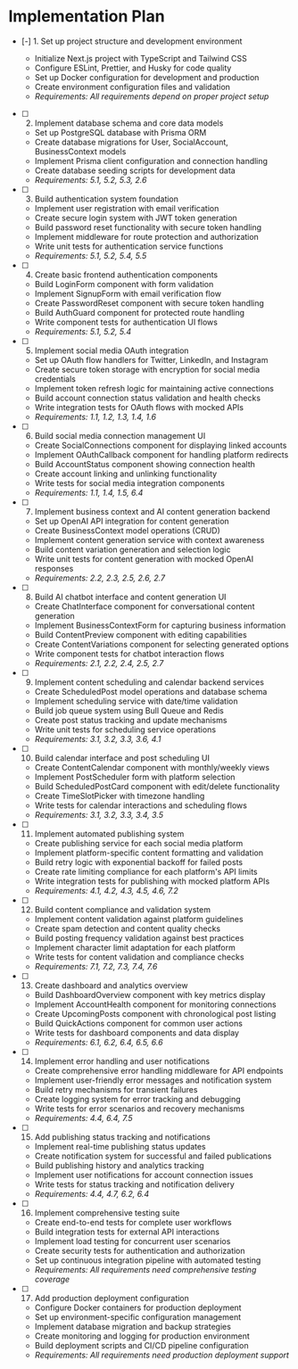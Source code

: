 # Implementation Plan

- [-] 1. Set up project structure and development environment

  - Initialize Next.js project with TypeScript and Tailwind CSS
  - Configure ESLint, Prettier, and Husky for code quality
  - Set up Docker configuration for development and production
  - Create environment configuration files and validation
  - _Requirements: All requirements depend on proper project setup_

- [ ] 2. Implement database schema and core data models
  - Set up PostgreSQL database with Prisma ORM
  - Create database migrations for User, SocialAccount, BusinessContext models
  - Implement Prisma client configuration and connection handling
  - Create database seeding scripts for development data
  - _Requirements: 5.1, 5.2, 5.3, 2.6_

- [ ] 3. Build authentication system foundation
  - Implement user registration with email verification
  - Create secure login system with JWT token generation
  - Build password reset functionality with secure token handling
  - Implement middleware for route protection and authorization
  - Write unit tests for authentication service functions
  - _Requirements: 5.1, 5.2, 5.4, 5.5_

- [ ] 4. Create basic frontend authentication components
  - Build LoginForm component with form validation
  - Implement SignupForm with email verification flow
  - Create PasswordReset component with secure token handling
  - Build AuthGuard component for protected route handling
  - Write component tests for authentication UI flows
  - _Requirements: 5.1, 5.2, 5.4_

- [ ] 5. Implement social media OAuth integration
  - Set up OAuth flow handlers for Twitter, LinkedIn, and Instagram
  - Create secure token storage with encryption for social media credentials
  - Implement token refresh logic for maintaining active connections
  - Build account connection status validation and health checks
  - Write integration tests for OAuth flows with mocked APIs
  - _Requirements: 1.1, 1.2, 1.3, 1.4, 1.6_

- [ ] 6. Build social media connection management UI
  - Create SocialConnections component for displaying linked accounts
  - Implement OAuthCallback component for handling platform redirects
  - Build AccountStatus component showing connection health
  - Create account linking and unlinking functionality
  - Write tests for social media integration components
  - _Requirements: 1.1, 1.4, 1.5, 6.4_

- [ ] 7. Implement business context and AI content generation backend
  - Set up OpenAI API integration for content generation
  - Create BusinessContext model operations (CRUD)
  - Implement content generation service with context awareness
  - Build content variation generation and selection logic
  - Write unit tests for content generation with mocked OpenAI responses
  - _Requirements: 2.2, 2.3, 2.5, 2.6, 2.7_

- [ ] 8. Build AI chatbot interface and content generation UI
  - Create ChatInterface component for conversational content generation
  - Implement BusinessContextForm for capturing business information
  - Build ContentPreview component with editing capabilities
  - Create ContentVariations component for selecting generated options
  - Write component tests for chatbot interaction flows
  - _Requirements: 2.1, 2.2, 2.4, 2.5, 2.7_

- [ ] 9. Implement content scheduling and calendar backend services
  - Create ScheduledPost model operations and database schema
  - Implement scheduling service with date/time validation
  - Build job queue system using Bull Queue and Redis
  - Create post status tracking and update mechanisms
  - Write unit tests for scheduling service operations
  - _Requirements: 3.1, 3.2, 3.3, 3.6, 4.1_

- [ ] 10. Build calendar interface and post scheduling UI
  - Create ContentCalendar component with monthly/weekly views
  - Implement PostScheduler form with platform selection
  - Build ScheduledPostCard component with edit/delete functionality
  - Create TimeSlotPicker with timezone handling
  - Write tests for calendar interactions and scheduling flows
  - _Requirements: 3.1, 3.2, 3.3, 3.4, 3.5_

- [ ] 11. Implement automated publishing system
  - Create publishing service for each social media platform
  - Implement platform-specific content formatting and validation
  - Build retry logic with exponential backoff for failed posts
  - Create rate limiting compliance for each platform's API limits
  - Write integration tests for publishing with mocked platform APIs
  - _Requirements: 4.1, 4.2, 4.3, 4.5, 4.6, 7.2_

- [ ] 12. Build content compliance and validation system
  - Implement content validation against platform guidelines
  - Create spam detection and content quality checks
  - Build posting frequency validation against best practices
  - Implement character limit adaptation for each platform
  - Write tests for content validation and compliance checks
  - _Requirements: 7.1, 7.2, 7.3, 7.4, 7.6_

- [ ] 13. Create dashboard and analytics overview
  - Build DashboardOverview component with key metrics display
  - Implement AccountHealth component for monitoring connections
  - Create UpcomingPosts component with chronological post listing
  - Build QuickActions component for common user actions
  - Write tests for dashboard components and data display
  - _Requirements: 6.1, 6.2, 6.4, 6.5, 6.6_

- [ ] 14. Implement error handling and user notifications
  - Create comprehensive error handling middleware for API endpoints
  - Implement user-friendly error messages and notification system
  - Build retry mechanisms for transient failures
  - Create logging system for error tracking and debugging
  - Write tests for error scenarios and recovery mechanisms
  - _Requirements: 4.4, 6.4, 7.5_

- [ ] 15. Add publishing status tracking and notifications
  - Implement real-time publishing status updates
  - Create notification system for successful and failed publications
  - Build publishing history and analytics tracking
  - Implement user notifications for account connection issues
  - Write tests for status tracking and notification delivery
  - _Requirements: 4.4, 4.7, 6.2, 6.4_

- [ ] 16. Implement comprehensive testing suite
  - Create end-to-end tests for complete user workflows
  - Build integration tests for external API interactions
  - Implement load testing for concurrent user scenarios
  - Create security tests for authentication and authorization
  - Set up continuous integration pipeline with automated testing
  - _Requirements: All requirements need comprehensive testing coverage_

- [ ] 17. Add production deployment configuration
  - Configure Docker containers for production deployment
  - Set up environment-specific configuration management
  - Implement database migration and backup strategies
  - Create monitoring and logging for production environment
  - Build deployment scripts and CI/CD pipeline configuration
  - _Requirements: All requirements need production deployment support_